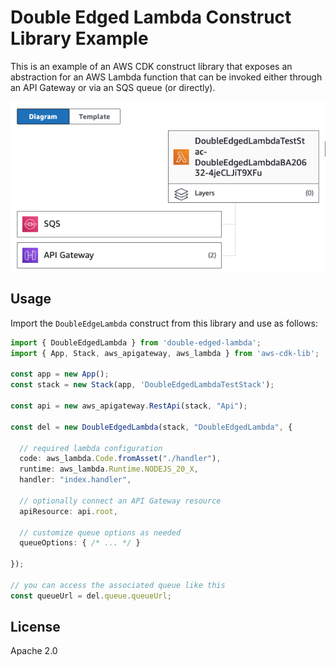 # Double Edged Lambda Construct Library Example

This is an example of an AWS CDK construct library that exposes an abstraction for an AWS Lambda
function that can be invoked either through an API Gateway or via an SQS queue (or directly).

![architecture](image.png)

## Usage

Import the `DoubleEdgeLambda` construct from this library and use as follows:

```ts
import { DoubleEdgedLambda } from 'double-edged-lambda';
import { App, Stack, aws_apigateway, aws_lambda } from 'aws-cdk-lib';

const app = new App();
const stack = new Stack(app, 'DoubleEdgedLambdaTestStack');

const api = new aws_apigateway.RestApi(stack, "Api");

const del = new DoubleEdgedLambda(stack, "DoubleEdgedLambda", {

  // required lambda configuration
  code: aws_lambda.Code.fromAsset("./handler"),
  runtime: aws_lambda.Runtime.NODEJS_20_X,
  handler: "index.handler",
  
  // optionally connect an API Gateway resource
  apiResource: api.root,

  // customize queue options as needed
  queueOptions: { /* ... */ }

});

// you can access the associated queue like this
const queueUrl = del.queue.queueUrl;
```

## License

Apache 2.0